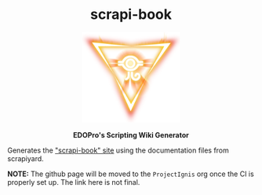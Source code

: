 <h1 align="center">scrapi-book</h1>
<p align="center">
  <img src="/docs/public/ignis_logo.png" width="200" height="184"/>
</p>
<p align="center">
  <strong>EDOPro's Scripting Wiki Generator</strong>
</p>

Generates the ["scrapi-book" site](https://that-hatter.github.io/scrapi-book/)
using the documentation files from scrapiyard.

**NOTE:** The github page will be moved to the `ProjectIgnis` org once the CI is properly set up.
The link here is not final.
